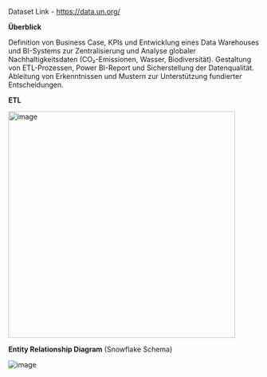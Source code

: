 Dataset Link - https://data.un.org/

**Überblick**

Definition von Business Case, KPIs und Entwicklung eines Data Warehouses und BI-Systems zur Zentralisierung und Analyse globaler Nachhaltigkeitsdaten (CO₂-Emissionen, Wasser, Biodiversität). Gestaltung von ETL-Prozessen, Power BI-Report und Sicherstellung der Datenqualität. Ableitung von Erkenntnissen und Mustern zur Unterstützung fundierter Entscheidungen. 

**ETL**

<img width="455" alt="image" src="https://github.com/user-attachments/assets/34cdaa3d-ec3f-40ba-aaff-79bcab892ec8" />



**Entity Relationship Diagram** (Snowflake Schema)

![image](https://github.com/user-attachments/assets/19cb1f36-04d9-4bfd-8b83-7ebd9046efdb)
